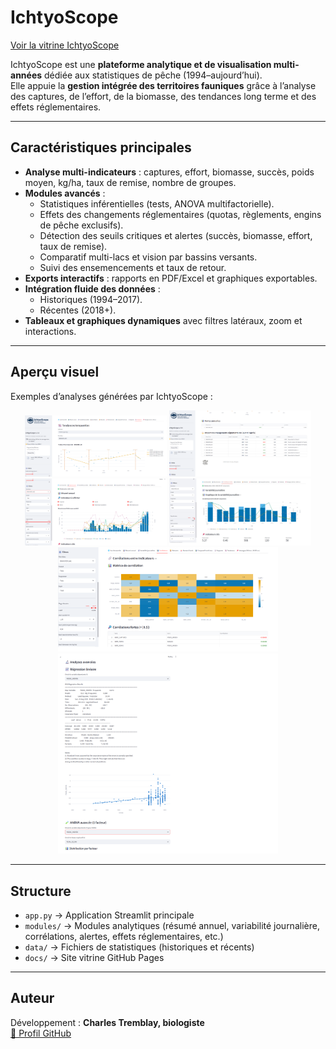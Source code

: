 #  IchtyoScope

[ Voir la vitrine IchtyoScope](https://charles-t-sys.github.io/IchtyoScope/)

IchtyoScope est une **plateforme analytique et de visualisation multi-années** dédiée aux statistiques de pêche (1994–aujourd’hui).  
Elle appuie la **gestion intégrée des territoires fauniques** grâce à l’analyse des captures, de l’effort, de la biomasse, des tendances long terme et des effets réglementaires.

---

##  Caractéristiques principales

- **Analyse multi-indicateurs** : captures, effort, biomasse, succès, poids moyen, kg/ha, taux de remise, nombre de groupes.  
- **Modules avancés** :  
  -  Statistiques inférentielles (tests, ANOVA multifactorielle).  
  -  Effets des changements réglementaires (quotas, règlements, engins de pêche exclusifs).  
  -  Détection des seuils critiques et alertes (succès, biomasse, effort, taux de remise).  
  -  Comparatif multi-lacs et vision par bassins versants.  
  -  Suivi des ensemencements et taux de retour.  
- **Exports interactifs** : rapports en PDF/Excel et graphiques exportables.  
- **Intégration fluide des données** :  
  - Historiques (1994–2017).  
  - Récentes (2018+).  
- **Tableaux et graphiques dynamiques** avec filtres latéraux, zoom et interactions.

---

## Aperçu visuel

Exemples d’analyses générées par IchtyoScope :

<p align="center">
  <img src="docs/sc1.png" alt="Capture IchtyoScope 1" width="45%">
  <img src="docs/sc2.png" alt="Capture IchtyoScope 2" width="45%"><br>
  <img src="docs/sc3.png" alt="Capture IchtyoScope 3" width="45%">
  <img src="docs/sc4.jpg" alt="Capture IchtyoScope 4" width="45%"><br>
  <img src="docs/sc5.png" alt="Capture IchtyoScope 5" width="70%">
  <img src="docs/sc6.png" alt="Capture IchtyoScope 6" width="70%">
</p>

---

## Structure

- `app.py` → Application Streamlit principale  
- `modules/` → Modules analytiques (résumé annuel, variabilité journalière, corrélations, alertes, effets réglementaires, etc.)  
- `data/` → Fichiers de statistiques (historiques et récents)  
- `docs/` → Site vitrine GitHub Pages  

---

##  Auteur

Développement : **Charles Tremblay, biologiste**  
[🔗 Profil GitHub](https://github.com/Charles-T-sys)  

